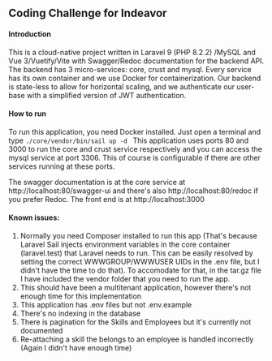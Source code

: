 ## Coding Challenge for Indeavor

#### Introduction

This is a cloud-native project written in Laravel 9 (PHP 8.2.2) /MySQL and Vue 3/Vuetify/Vite with Swagger/Redoc documentation for the backend API. The backend has 3 micro-services: core, crust and mysql. Every service has its own container and we use Docker for containerization. Our backend is state-less to allow for horizontal scaling, and we authenticate our user-base with a simplified version of JWT authentication.

#### How to run

To run this application, you need Docker installed. Just open a terminal and type
`./core/vendor/bin/sail up -d `
This application uses ports 80 and 3000 to run the core and crust service respectively and you can access the mysql service at port 3306. This of course is configurable if there are other services running at these ports.

The swagger documentation is at the core service at http://localhost:80/swagger-ui and there's also http://localhost:80/redoc if you prefer Redoc.
The front end is at http://localhost:3000

#### Known issues:

1. Normally you need Composer installed to run this app (That's because Laravel Sail injects environment variables in the core container (laravel.test) that Laravel needs to run. This can be easily resolved by setting the correct WWWGROUP/WWWUSER UIDs in the .env file, but I didn't have the time to do that). To accomodate for that, in the tar.gz file I have included the vendor folder that you need to run the app.
2. This should have been a multitenant application, however there's not enough time for this implementation
3. This application has .env files but not .env.example
4. There's no indexing in the database
5. There is pagination for the Skills and Employees but it's currently not documented
6. Re-attaching a skill the belongs to an employee is handled incorrectly (Again I didn't have enough time)

